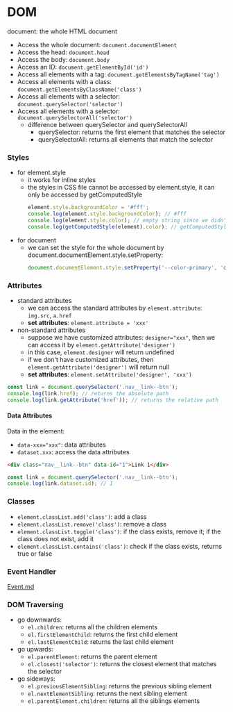 # DOM

document: the whole HTML document
- Access the whole document: `document.documentElement`
- Access the head: `document.head`
- Access the body: `document.body`
- Access an ID: `document.getElementById('id')`
- Access all elements with a tag: `document.getElementsByTagName('tag')`
- Access all elements with a class: `document.getElementsByClassName('class')`
- Access all elements with a selector: `document.querySelector('selector')`
- Access all elements with a selector: `document.querySelectorAll('selector')`
  - difference between querySelector and querySelectorAll
    - querySelector: returns the first element that matches the selector
    - querySelectorAll: returns all elements that match the selector

### Styles
- for element.style
  - it works for inline styles
  - the styles in CSS file cannot be accessed by element.style, it can only be accessed by getComputedStyle
    ```js
    element.style.backgroundColor = '#fff';
    console.log(element.style.backgroundColor); // #fff
    console.log(element.style.color); // empty string since we didn't set the color
    console.log(getComputedStyle(element).color); // getComputedStyle will return every style
    ```
- for document
  - we can set the style for the whole document by document.documentElement.style.setProperty:
    ```js
    document.documentElement.style.setProperty('--color-primary', 'orangered');
    ```

### Attributes
- standard attributes
  - we can access the standard attributes by `element.attribute`: `img.src`, `a.href`
  - **set attributes**: `element.attribute = 'xxx'`
- non-standard attributes
  - suppose we have customized attributes: `designer="xxx"`, then we can access it by `element.getAttribute('designer')`
  - in this case, `element.designer` will return undefined
  - if we don't have customized attributes, then `element.getAttribute('designer')` will return null
  - **set attributes**: `element.setAttribute('designer', 'xxx')`

```js
const link = document.querySelector('.nav__link--btn');
console.log(link.href); // returns the absolute path
console.log(link.getAttribute('href')); // returns the relative path
```

#### Data Attributes
Data in the element:
- `data-xxx="xxx"`: data attributes
- `dataset.xxx`: access the data attributes

```html
<div class="nav__link--btn" data-id="1">Link 1</div>
```

```js
const link = document.querySelector('.nav__link--btn');
console.log(link.dataset.id); // 1
```


### Classes
- `element.classList.add('class')`: add a class
- `element.classList.remove('class')`: remove a class
- `element.classList.toggle('class')`: if the class exists, remove it; if the class does not exist, add it
- `element.classList.contains('class')`: check if the class exists, returns true or false

### Event Handler
[Event.md](Notes/Event.md)

### DOM Traversing
- go downwards:
  - `el.children`: returns all the children elements
  - `el.firstElementChild`: returns the first child element
  - `el.lastElementChild`: returns the last child element
- go upwards:
  - `el.parentElement`: returns the parent element
  - `el.closest('selector')`: returns the closest element that matches the selector
- go sideways:
  - `el.previousElementSibling`: returns the previous sibling element
  - `el.nextElementSibling`: returns the next sibling element
  - `el.parentElement.children`: returns all the siblings elements

